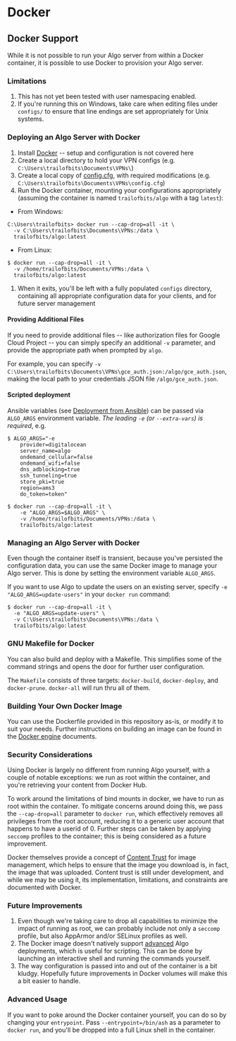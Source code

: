 # Docker

## Docker Support

While it is not possible to run your Algo server from within a Docker container, it is possible to use Docker to provision your Algo server.

### Limitations

1. This has not yet been tested with user namespacing enabled.
2. If you're running this on Windows, take care when editing files under `configs/` to ensure that line endings are set appropriately for Unix systems.

### Deploying an Algo Server with Docker

1. Install [Docker](https://www.docker.com/community-edition#/download) -- setup and configuration is not covered here
2. Create a local directory to hold your VPN configs \(e.g. `C:\Users\trailofbits\Documents\VPNs\`\)
3. Create a local copy of [config.cfg](https://github.com/trailofbits/algo/blob/master/config.cfg), with required modifications \(e.g. `C:\Users\trailofbits\Documents\VPNs\config.cfg`\)
4. Run the Docker container, mounting your configurations appropriately \(assuming the container is named `trailofbits/algo` with a tag `latest`\):

* From Windows:

```text
C:\Users\trailofbits> docker run --cap-drop=all -it \
  -v C:\Users\trailofbits\Documents\VPNs:/data \
  trailofbits/algo:latest
```

* From Linux:

```text
$ docker run --cap-drop=all -it \
  -v /home/trailofbits/Documents/VPNs:/data \
  trailofbits/algo:latest
```

1. When it exits, you'll be left with a fully populated `configs` directory, containing all appropriate configuration data for your clients, and for future server management

#### Providing Additional Files

If you need to provide additional files -- like authorization files for Google Cloud Project -- you can simply specify an additional `-v` parameter, and provide the appropriate path when prompted by `algo`.

For example, you can specify `-v C:\Users\trailofbits\Documents\VPNs\gce_auth.json:/algo/gce_auth.json`, making the local path to your credentials JSON file `/algo/gce_auth.json`.

#### Scripted deployment

Ansible variables \(see [Deployment from Ansible](https://github.com/trailofbits/algo/blob/master/docs/deploy-from-ansible.md)\) can be passed via `ALGO_ARGS` environment variable. _The leading `-e` \(or `--extra-vars`\) is required_, e.g.

```text
$ ALGO_ARGS="-e
    provider=digitalocean
    server_name=algo
    ondemand_cellular=false
    ondemand_wifi=false
    dns_adblocking=true
    ssh_tunneling=true
    store_pki=true
    region=ams3
    do_token=token"

$ docker run --cap-drop=all -it \
    -e "ALGO_ARGS=$ALGO_ARGS" \
    -v /home/trailofbits/Documents/VPNs:/data \
    trailofbits/algo:latest
```

### Managing an Algo Server with Docker

Even though the container itself is transient, because you've persisted the configuration data, you can use the same Docker image to manage your Algo server. This is done by setting the environment variable `ALGO_ARGS`.

If you want to use Algo to update the users on an existing server, specify `-e "ALGO_ARGS=update-users"` in your `docker run` command:

```text
$ docker run --cap-drop=all -it \
  -e "ALGO_ARGS=update-users" \
  -v C:\Users\trailofbits\Documents\VPNs:/data \
  trailofbits/algo:latest
```

### GNU Makefile for Docker

You can also build and deploy with a Makefile. This simplifies some of the command strings and opens the door for further user configuration.

The `Makefile` consists of three targets: `docker-build`, `docker-deploy`, and `docker-prune`. `docker-all` will run thru all of them.

### Building Your Own Docker Image

You can use the Dockerfile provided in this repository as-is, or modify it to suit your needs. Further instructions on building an image can be found in the [Docker engine](https://docs.docker.com/engine/) documents.

### Security Considerations

Using Docker is largely no different from running Algo yourself, with a couple of notable exceptions: we run as root within the container, and you're retrieving your content from Docker Hub.

To work around the limitations of bind mounts in docker, we have to run as root within the container. To mitigate concerns around doing this, we pass the `--cap-drop=all` parameter to `docker run`, which effectively removes all privileges from the root account, reducing it to a generic user account that happens to have a userid of 0. Further steps can be taken by applying `seccomp` profiles to the container; this is being considered as a future improvement.

Docker themselves provide a concept of [Content Trust](https://docs.docker.com/engine/security/trust/content_trust/) for image management, which helps to ensure that the image you download is, in fact, the image that was uploaded. Content trust is still under development, and while we may be using it, its implementation, limitations, and constraints are documented with Docker.

### Future Improvements

1. Even though we're taking care to drop all capabilities to minimize the impact of running as root, we can probably include not only a `seccomp` profile, but also AppArmor and/or SELinux profiles as well.
2. The Docker image doesn't natively support [advanced](https://github.com/trailofbits/algo/blob/master/docs/deploy-from-ansible.md) Algo deployments, which is useful for scripting. This can be done by launching an interactive shell and running the commands yourself.
3. The way configuration is passed into and out of the container is a bit kludgy. Hopefully future improvements in Docker volumes will make this a bit easier to handle.

### Advanced Usage

If you want to poke around the Docker container yourself, you can do so by changing your `entrypoint`. Pass `--entrypoint=/bin/ash` as a parameter to `docker run`, and you'll be dropped into a full Linux shell in the container.

